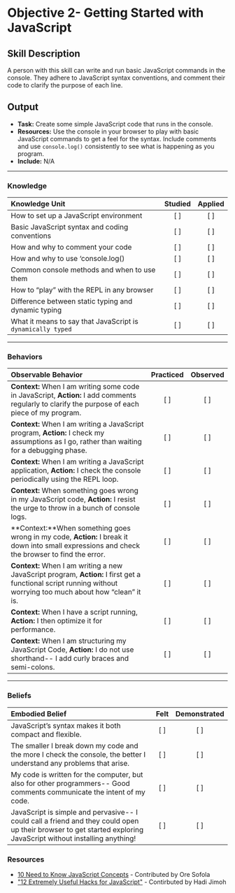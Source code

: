 # Objective 2- Getting Started with JavaScript

## Skill Description
A person with this skill can write and run basic JavaScript commands in the console.  They adhere to JavaScript syntax conventions, and comment their code to clarify the purpose of each line. 

## Output
- **Task:** Create some simple JavaScript code that runs in the console. 
- **Resources:** Use the console in your browser to play with basic JavaScript commands to get a feel for the syntax. Include comments and use `console.log()` consistently to see what is happening as you program. 
- **Include:** N/A

-------

### Knowledge

| Knowledge Unit   |      Studied      | Applied |
|:-------------|:------------------:|:--------:|
| How to set up a JavaScript environment  | [ ] | [ ] |
| Basic JavaScript syntax and coding conventions | [ ] | [ ] |
| How and why to comment your code | [ ] | [ ] | 
| How and why to use ‘console.log() | [ ] | [ ] |  
| Common console methods and when to use them | [ ] | [ ] | 
| How to “play” with the REPL in any browser | [ ] | [ ] |
| Difference between static typing and dynamic typing  | [ ] | [ ] |  
| What it means to say that JavaScript is `dynamically typed` | [ ] | [ ] | 

-------

### Behaviors

| Observable Behavior   |      Practiced      | Observed |
|:-------------|:------------------:|:--------:|
| **Context:** When I am writing some code in JavaScript, **Action:** I add comments regularly to clarify the purpose of each piece of my program.  |   [ ]   |   [ ] |
| **Context:** When I am writing a JavaScript program, **Action:** I check my assumptions as I go, rather than waiting for a debugging phase. |   [ ]   |   [ ] |
| **Context:** When I am writing a JavaScript application, **Action:** I check the console periodically using the REPL loop. |   [ ]   |   [ ] |
| **Context:** When something goes wrong in my JavaScript code, **Action:** I resist the urge to throw in a bunch of console logs. |   [ ]   |   [ ] |
| **Context:**When something goes wrong in my code, **Action:** I break it down into small expressions and check the browser to find the error. |   [ ]   |   [ ] |
| **Context:** When I am writing a new JavaScript program, **Action:** I first get a functional script running without worrying too much about how “clean” it is.  |   [ ]   |   [ ] |
| **Context:** When I have a script running, **Action:** I then optimize it for performance. |   [ ]   |   [ ] |
| **Context:** When I am structuring my JavaScript Code, **Action:** I do not use shorthand-- I add curly braces and semi-colons. |   [ ]   |   [ ] |


-------

### Beliefs

| Embodied Belief   |      Felt      | Demonstrated |
|:-------------|:------------------:|:--------:|
| JavaScript’s syntax makes it both compact and flexible. |   [ ]   |   [ ] |
| The smaller I break down my code and the more I check the console, the better I understand any problems that arise. |   [ ]   |   [ ] |
| My code is written for the computer, but also for other programmers-- Good comments communicate the intent of my code.  |   [ ]   |   [ ] |
| JavaScript is simple and pervasive-- I could call a friend and they could open up their browser to get started exploring JavaScript without installing anything!  |   [ ]   |   [ ] |

### Resources

- [10 Need to Know JavaScript Concepts](https://scotch.io/courses/10-need-to-know-javascript-concepts) - Contributed by Ore Sofola
- ["12 Extremely Useful Hacks for JavaScript"](https://hashnode.com/post/12-extremely-useful-hacks-for-javascript-cj99gwkjv01k64rwtb4dbwigd) - Contirbuted by Hadi Jimoh
